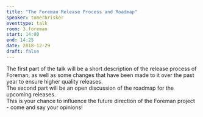 ```yaml
---
title: "The Foreman Release Process and Roadmap"
speaker: tomerbrisker
eventtype: talk
room: 3.foreman
start: 14:00
end: 14:25
date: 2018-12-29
draft: false
---
```


The first part of the talk will be a short description of the release process of Foreman,
as well as some changes that have been made to it over the past year to ensure higher quality releases.  
The second part will be an open discussion of the roadmap for the upcoming releases.  
This is your chance to influence the future direction of the Foreman project - come and say your opinions!  


